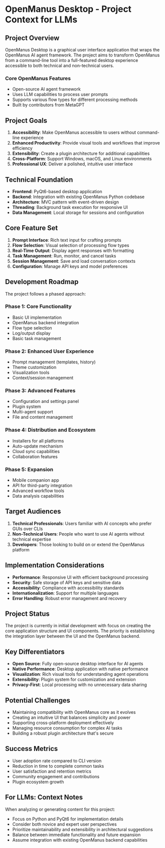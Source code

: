 # OpenManus Desktop - Project Context for LLMs

## Project Overview

OpenManus Desktop is a graphical user interface application that wraps the OpenManus AI agent framework. The project aims to transform OpenManus from a command-line tool into a full-featured desktop experience accessible to both technical and non-technical users.

### Core OpenManus Features
- Open-source AI agent framework
- Uses LLM capabilities to process user prompts
- Supports various flow types for different processing methods
- Built by contributors from MetaGPT

## Project Goals

1. **Accessibility**: Make OpenManus accessible to users without command-line experience
2. **Enhanced Productivity**: Provide visual tools and workflows that improve efficiency
3. **Extensibility**: Create a plugin architecture for additional capabilities
4. **Cross-Platform**: Support Windows, macOS, and Linux environments
5. **Professional UX**: Deliver a polished, intuitive user interface

## Technical Foundation

- **Frontend**: PyQt6-based desktop application
- **Backend**: Integration with existing OpenManus Python codebase
- **Architecture**: MVC pattern with event-driven design
- **Threading**: Background task execution for responsive UI
- **Data Management**: Local storage for sessions and configuration

## Core Feature Set

1. **Prompt Interface**: Rich text input for crafting prompts
2. **Flow Selection**: Visual selection of processing flow types
3. **Real-Time Output**: Display agent responses with formatting
4. **Task Management**: Run, monitor, and cancel tasks
5. **Session Management**: Save and load conversation contexts
6. **Configuration**: Manage API keys and model preferences

## Development Roadmap

The project follows a phased approach:

### Phase 1: Core Functionality
- Basic UI implementation
- OpenManus backend integration
- Flow type selection
- Log/output display
- Basic task management

### Phase 2: Enhanced User Experience
- Prompt management (templates, history)
- Theme customization
- Visualization tools
- Context/session management

### Phase 3: Advanced Features
- Configuration and settings panel
- Plugin system
- Multi-agent support
- File and content management

### Phase 4: Distribution and Ecosystem
- Installers for all platforms
- Auto-update mechanism
- Cloud sync capabilities
- Collaboration features

### Phase 5: Expansion
- Mobile companion app
- API for third-party integration
- Advanced workflow tools
- Data analysis capabilities

## Target Audiences

1. **Technical Professionals**: Users familiar with AI concepts who prefer GUIs over CLIs
2. **Non-Technical Users**: People who want to use AI agents without technical expertise
3. **Developers**: Those looking to build on or extend the OpenManus platform

## Implementation Considerations

- **Performance**: Responsive UI with efficient background processing
- **Security**: Safe storage of API keys and sensitive data
- **Accessibility**: Compliance with accessibility standards
- **Internationalization**: Support for multiple languages
- **Error Handling**: Robust error management and recovery

## Project Status

The project is currently in initial development with focus on creating the core application structure and UI components. The priority is establishing the integration layer between the UI and the OpenManus backend.

## Key Differentiators

- **Open Source**: Fully open-source desktop interface for AI agents
- **Native Performance**: Desktop application with native performance
- **Visualization**: Rich visual tools for understanding agent operations
- **Extensibility**: Plugin system for customization and extension
- **Privacy-First**: Local processing with no unnecessary data sharing

## Potential Challenges

- Maintaining compatibility with OpenManus core as it evolves
- Creating an intuitive UI that balances simplicity and power
- Supporting cross-platform deployment effectively
- Managing resource consumption for complex AI tasks
- Building a robust plugin architecture that's secure

## Success Metrics

- User adoption rate compared to CLI version
- Reduction in time to complete common tasks
- User satisfaction and retention metrics
- Community engagement and contributions
- Plugin ecosystem growth

## For LLMs: Context Notes

When analyzing or generating content for this project:
- Focus on Python and PyQt6 for implementation details
- Consider both novice and expert user perspectives
- Prioritize maintainability and extensibility in architectural suggestions
- Balance between immediate functionality and future expansion
- Assume integration with existing OpenManus backend capabilities
